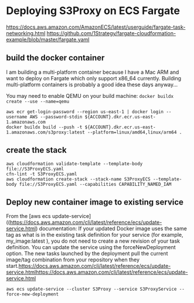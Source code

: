 # Deploying S3Proxy on ECS Fargate

https://docs.aws.amazon.com/AmazonECS/latest/userguide/fargate-task-networking.html
https://github.com/1Strategy/fargate-cloudformation-example/blob/master/fargate.yaml

## build the docker container
I am building a multi-platform container because I have a Mac ARM and want to deploy on Fargate which only
support x86_64 currently. Building multi-platform containers is probably a good idea these days anyway...

You may need to enable QEMU on your build machine: 
`docker buildx create --use --name=qemu`

```
aws ecr get-login-password --region us-east-1 | docker login --username AWS --password-stdin ${ACCOUNT}.dkr.ecr.us-east-1.amazonaws.com
docker buildx build --push -t ${ACCOUNT}.dkr.ecr.us-east-1.amazonaws.com/s3proxy:latest --platform=linux/amd64,linux/arm64 .
```

## create the stack
```
aws cloudformation validate-template --template-body file://S3ProxyECS.yaml
cfn-lint -t S3ProxyECS.yaml
aws cloudformation create-stack --stack-name S3ProxyECS --template-body file://S3ProxyECS.yaml --capabilities CAPABILITY_NAMED_IAM
```

## Deploy new container image to existing service
From the [aws ecs update-service]((https://docs.aws.amazon.com/cli/latest/reference/ecs/update-service.html) documentation: If your updated Docker image uses the same tag as what is in the existing task definition for your service (for example, my_image:latest ), you do not need to create a new revision of your task definition. You can update the service using the forceNewDeployment option. The new tasks launched by the deployment pull the current image/tag combination from your repository when they start.https://docs.aws.amazon.com/cli/latest/reference/ecs/update-service.htmlhttps://docs.aws.amazon.com/cli/latest/reference/ecs/update-service.html

```
aws ecs update-service --cluster S3Proxy --service S3ProxyService --force-new-deployment
```

